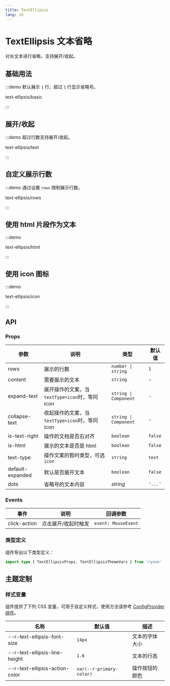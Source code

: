 ```yaml
---
title: TextEllipsis
lang: zh
---
```


# TextEllipsis 文本省略

对长文本进行省略，支持展开/收起。

## 基础用法

:::demo 默认展示 `1` 行，超过 `1` 行显示省略号。

text-ellipsis/basic

:::

## 展开/收起

:::demo 超过行数支持展开/收起。

text-ellipsis/text

:::

## 自定义展示行数

:::demo 通过设置 `rows` 限制展示行数。

text-ellipsis/rows

:::

## 使用 html 片段作为文本

:::demo

text-ellipsis/html

:::

## 使用 icon 图标

:::demo

text-ellipsis/icon

:::

## API

### Props

| 参数 | 说明 | 类型 | 默认值 |
| --- | --- | --- | --- |
| rows | 展示的行数 | `number \| string` | `1` |
| content | 需要展示的文本 | `string` | - |
| expand-text | 展开操作的文案，当`textType=icon`时，等同 icon | `string \| Component` | - |
| collapse-text | 收起操作的文案，当`textType=icon`时，等同 icon | `string \| Component` | - |
| is-text-right | 操作的文档是否右对齐 | `boolean` | `false` |
| is-html | 展示的文本是否是 html | `boolean` | `false` |
| text-type | 操作文案的暂时类型，可选`icon` | `string` | `text` |
| default-expanded | 默认是否展开文本 | `boolean` | `false` |
| dots | 省略号的文本内容 | _string_ | `'...'` |

### Events

| 事件         | 说明                | 回调参数            |
| ------------ | ------------------- | ------------------- |
| click-action | 点击展开/收起时触发 | `event: MouseEvent` |

### 类型定义

组件导出以下类型定义：

```ts
import type { TextEllipsisProps, TextEllipsisThemeVars } from 'ryxon'
```

## 主题定制

### 样式变量

组件提供了下列 CSS 变量，可用于自定义样式，使用方法请参考 [ConfigProvider 组件](#/zh-CN/config-provider)。

| 名称                           | 默认值                   | 描述           |
| ------------------------------ | ------------------------ | -------------- |
| --r-text-ellipsis-font-size    | `14px`                   | 文本的字体大小 |
| --r-text-ellipsis-line-height  | `1.6`                    | 文本的行高     |
| --r-text-ellipsis-action-color | `var(--r-primary-color)` | 操作按钮的颜色 |

